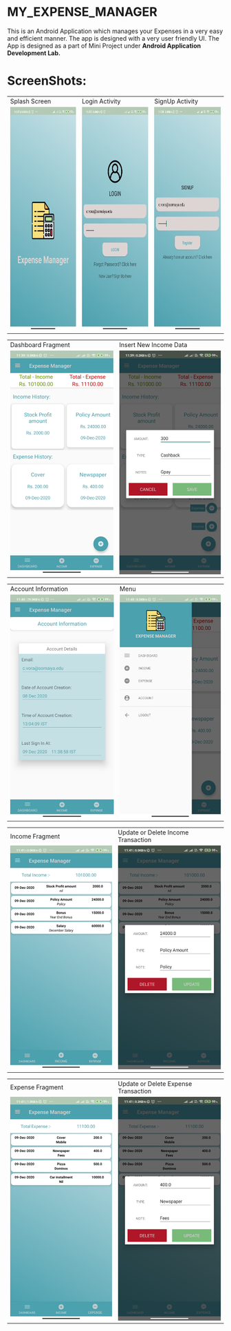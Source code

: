 # MY_EXPENSE_MANAGER

This is an Android Application which manages your Expenses in a very easy and efficient manner. The app is designed with a very user friendly UI. The App is designed as a part of Mini Project under **Android Application Development Lab.**

# ScreenShots:
 <table>
  <tr>
    <td>Splash Screen</td>
     <td>Login Activity</td>
     <td>SignUp Activity</td>
  </tr>
  <tr>
    <td><img src="/Images/Splashscreen.jpg" width=270 height=520></td>
    <td><img src="/Images/Login.jpg" width=270 height=520></td>
    <td><img src="/Images/Signup.jpg" width=270 height=520></td>
  </tr>
 </table>

 <table>
  <tr>
    <td>Dashboard Fragment</td>
     <td>Insert New Income Data</td>
  </tr>
  <tr>
    <td><img src="/Images/Dashboard.jpg" width=270 height=520></td>
    <td><img src="/Images/AddIncome.jpg" width=270 height=520></td>
  </tr>
 </table>

 <table>
  <tr>
    <td>Account Information</td>
    <td>Menu</td>
  </tr>
  <tr>
    <td><img src="/Images/Account.jpg" width=270 height=520></td>
    <td><img src="/Images/Menu.jpg" width=270 height=520></td>
  </tr>
 </table>

 <table>
  <tr>
    <td>Income Fragment</td>
    <td>Update or Delete Income Transaction</td>
  </tr>
  <tr>
    <td><img src="/Images/incomefragment.jpg" width=270 height=520 ></td>
    <td><img src="/Images/income.jpg" width=270 height=520></td>
  </tr>
 </table>

 <table>
  <tr>
    <td>Expense Fragment</td>
    <td>Update or Delete Expense Transaction</td>
  </tr>
  <tr>
    <td><img src="/Images/expensefragment.jpg" width=270 height=520 ></td>
    <td><img src="/Images/expense.jpg" width=270 height=520></td>
  </tr>
 </table>

 
 